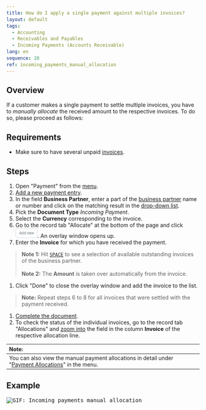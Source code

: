 ```yaml
---
title: How do I apply a single payment against multiple invoices?
layout: default
tags:
  - Accounting
  - Receivables and Payables
  - Incoming Payments (Accounts Receivable)
lang: en
sequence: 20
ref: incoming_payments_manual_allocation
---
```


## Overview
If a customer makes a single payment to settle multiple invoices, you have to *manually allocate* the received amount to the respective invoices. To do so, please proceed as follows:

## Requirements
- Make sure to have several unpaid [invoices](Invoice_SalesOrder).

## Steps
1. Open "Payment" from the [menu](Menu).
1. [Add a new payment entry](New_Record_Window).
1. In the field **Business Partner**, enter a part of the [business partner](New_Business_Partner) name or number and click on the matching result in the <a href="Keyboard_shortcuts_reference#dropdown" title="Dynamic Search Box (Autocompletion)">drop-down list</a>.
1. Pick the **Document Type** *Incoming Payment*.
1. Select the **Currency** corresponding to the invoice.
1. Go to the record tab "Allocate" at the bottom of the page and click !["Add new"](assets/Add_New_Button.png). An overlay window opens up.
1. Enter the **Invoice** for which you have received the payment.
 >**Note 1:** Hit [`SPACE`](Keyboard_shortcuts_reference) to see a selection of available outstanding invoices of the business partner.<br><br>
 >**Note 2:** The **Amount** is taken over automatically from the invoice.

1. Click "Done" to close the overlay window and add the invoice to the list.
 >**Note:** Repeat steps 6 to 8 for all invoices that were settled with the payment received.

1. [Complete the document](DocumentProcessingComplete).
1. To check the status of the individual invoices, go to the record tab "Allocations" and [zoom into](Zoom_into_table_field) the field in the column **Invoice** of the respective allocation line.

| **Note:** |
| :--- |
| You can also view the manual payment allocations in detail under "[Payment Allocations](Menu)" in the menu. |

## Example
<kbd><img src="assets/Incoming_payments_manual_allocation.gif" alt="GIF: Incoming payments manual allocation"></kbd>
